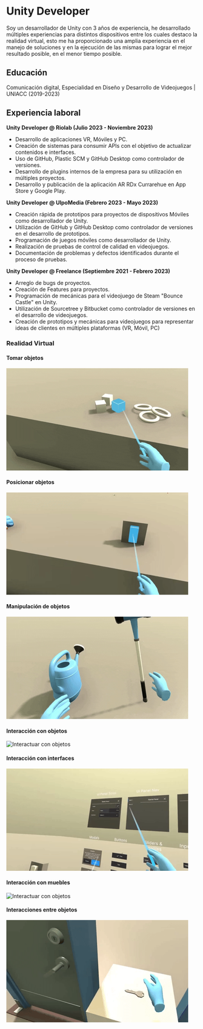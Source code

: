 # Unity Developer
Soy un desarrollador de Unity con 3 años de experiencia, he desarrollado múltiples experiencias para distintos dispositivos entre los cuales destaco la realidad virtual, esto me ha proporcionado una amplia experiencia en el manejo de soluciones y en la ejecución de las mismas para lograr el mejor resultado posible, en el menor tiempo posible.

## Educación
Comunicación digital, Especialidad en Diseño y Desarrollo de Videojuegos | UNIACC (2019-2023)
  
## Experiencia laboral
**Unity Developer @ Riolab (Julio 2023 - Noviembre 2023)**
- Desarrollo de aplicaciones VR, Móviles y PC.
- Creación de sistemas para consumir APIs con el objetivo de actualizar contenidos e interfaces.
- Uso de GitHub, Plastic SCM y GitHub Desktop como controlador de versiones.
- Desarrollo de plugins internos de la empresa para su utilización en múltiples proyectos.
- Desarrollo y publicación de la aplicación AR RDx Currarehue en App Store y Google Play.

**Unity Developer @ UlpoMedia (Febrero 2023 - Mayo 2023)**
- Creación rápida de prototipos para proyectos de dispositivos Móviles como desarrollador de Unity.
- Utilización de GitHub y GitHub Desktop como controlador de versiones en el desarrollo de prototipos.
- Programación de juegos móviles como desarrollador de Unity.
- Realización de pruebas de control de calidad en videojuegos.
- Documentación de problemas y defectos identificados durante el proceso de pruebas.

**Unity Developer @ Freelance (Septiembre 2021 - Febrero 2023)**
- Arreglo de bugs de proyectos.
- Creación de Features para proyectos.
- Programación de mecánicas para el videojuego de Steam "Bounce Castle" en Unity.
- Utilización de Sourcetree y Bitbucket como controlador de versiones en el desarrollo de videojuegos.
- Creación de prototipos y mecánicas para videojuegos para representar ideas de clientes en múltiples plataformas (VR, Móvil, PC)


### Realidad Virtual
#### Tomar objetos
![Tomar objetos](/assets/img/Tomar_objetos.gif)
#### Posicionar objetos
![Posicionar Objetos](/assets/img/Posicionar_objetos.gif)
#### Manipulación de objetos
![Manipulación objetos](/assets/img/Manipular_objetos.gif)
#### Interacción con objetos
![Interactuar con objetos](/assets/img/interaccion_objetos.gif)
#### Interacción con interfaces
![Interactuar con objetos](/assets/img/Interaccion_interfaces.gif)
#### Interacción con muebles
![Interactuar con objetos](/assets/img/Interaccion_muebles.gif)
#### Interacciones entre objetos
![Interacciones entre objetos](/assets/img/Interaccion_entre_objetos.gif)
